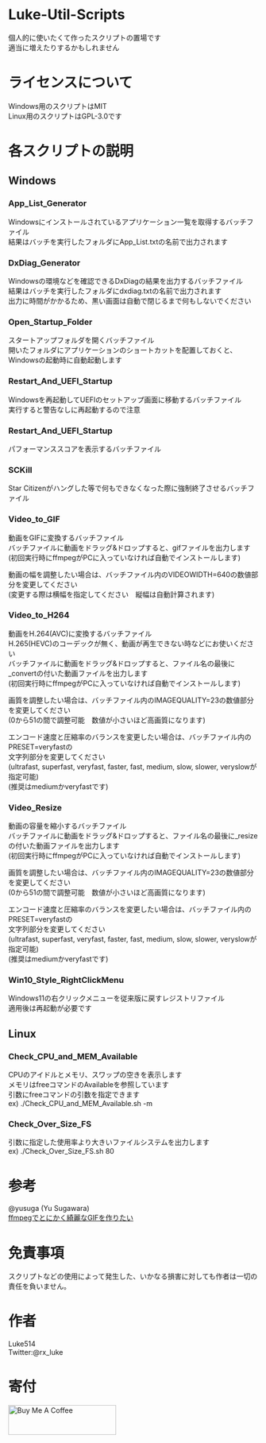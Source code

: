 # Luke-Util-Scripts
個人的に使いたくて作ったスクリプトの置場です  
適当に増えたりするかもしれません  

# ライセンスについて
Windows用のスクリプトはMIT  
Linux用のスクリプトはGPL-3.0です

# 各スクリプトの説明
## Windows
### App_List_Generator
Windowsにインストールされているアプリケーション一覧を取得するバッチファイル  
結果はバッチを実行したフォルダにApp_List.txtの名前で出力されます

### DxDiag_Generator
Windowsの環境などを確認できるDxDiagの結果を出力するバッチファイル  
結果はバッチを実行したフォルダにdxdiag.txtの名前で出力されます  
出力に時間がかかるため、黒い画面は自動で閉じるまで何もしないでください

### Open_Startup_Folder
スタートアップフォルダを開くバッチファイル  
開いたフォルダにアプリケーションのショートカットを配置しておくと、Windowsの起動時に自動起動します

### Restart_And_UEFI_Startup
Windowsを再起動してUEFIのセットアップ画面に移動するバッチファイル  
実行すると警告なしに再起動するので注意  

### Restart_And_UEFI_Startup
パフォーマンススコアを表示するバッチファイル  

### SCKill
Star Citizenがハングした等で何もできなくなった際に強制終了させるバッチファイル  

### Video_to_GIF
動画をGIFに変換するバッチファイル  
バッチファイルに動画をドラッグ&ドロップすると、gifファイルを出力します  
(初回実行時にffmpegがPCに入っていなければ自動でインストールします)  
  
動画の幅を調整したい場合は、バッチファイル内のVIDEOWIDTH=640の数値部分を変更してください  
(変更する際は横幅を指定してください　縦幅は自動計算されます)  

### Video_to_H264
動画をH.264(AVC)に変換するバッチファイル  
H.265(HEVC)のコーデックが無く、動画が再生できない時などにお使いください  
バッチファイルに動画をドラッグ&ドロップすると、ファイル名の最後に_convertの付いた動画ファイルを出力します  
(初回実行時にffmpegがPCに入っていなければ自動でインストールします)  
  
画質を調整したい場合は、バッチファイル内のIMAGEQUALITY=23の数値部分を変更してください  
(0から51の間で調整可能　数値が小さいほど高画質になります)  
  
エンコード速度と圧縮率のバランスを変更したい場合は、バッチファイル内のPRESET=veryfastの  
文字列部分を変更してください  
(ultrafast, superfast, veryfast, faster, fast, medium, slow, slower, veryslowが指定可能)  
(推奨はmediumかveryfastです)  

### Video_Resize
動画の容量を縮小するバッチファイル  
バッチファイルに動画をドラッグ&ドロップすると、ファイル名の最後に_resizeの付いた動画ファイルを出力します  
(初回実行時にffmpegがPCに入っていなければ自動でインストールします)  
  
画質を調整したい場合は、バッチファイル内のIMAGEQUALITY=23の数値部分を変更してください  
(0から51の間で調整可能　数値が小さいほど高画質になります)  
  
エンコード速度と圧縮率のバランスを変更したい場合は、バッチファイル内のPRESET=veryfastの  
文字列部分を変更してください  
(ultrafast, superfast, veryfast, faster, fast, medium, slow, slower, veryslowが指定可能)  
(推奨はmediumかveryfastです)  

### Win10_Style_RightClickMenu
Windows11の右クリックメニューを従来版に戻すレジストリファイル  
適用後は再起動が必要です  

## Linux
### Check_CPU_and_MEM_Available
CPUのアイドルとメモリ、スワップの空きを表示します  
メモリはfreeコマンドのAvailableを参照しています  
引数にfreeコマンドの引数を指定できます  
ex) ./Check_CPU_and_MEM_Available.sh -m

### Check_Over_Size_FS
引数に指定した使用率より大きいファイルシステムを出力します  
ex) ./Check_Over_Size_FS.sh 80

# 参考
@yusuga (Yu Sugawara)  
[ffmpegでとにかく綺麗なGIFを作りたい](https://qiita.com/yusuga/items/ba7b5c2cac3f2928f040)

# 免責事項
スクリプトなどの使用によって発生した、いかなる損害に対しても作者は一切の責任を負いません。  

# 作者
Luke514  
Twitter:@rx_luke

# 寄付
<a href="https://www.buymeacoffee.com/Luke514" target="_blank"><img src="https://cdn.buymeacoffee.com/buttons/v2/default-yellow.png" alt="Buy Me A Coffee" style="height: 60px !important;width: 217px !important;" ></a>
